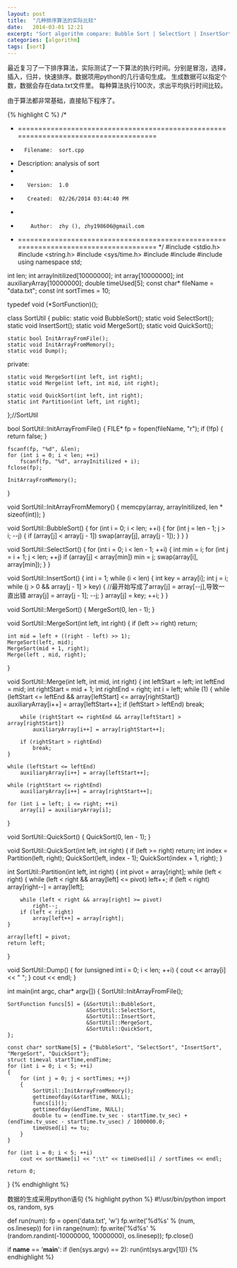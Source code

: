 ```yaml
---
layout: post
title:  "几种排序算法的实际比较"
date:   2014-03-01 12:21
excerpt: "Sort algorithm compare: Bubble Sort | SelectSort | InsertSort | MergeSort | QuickSort"
categories: [algorithm]
tags: [sort]
---
```


最近复习了一下排序算法，实际测试了一下算法的执行时间。分别是冒泡，选择，插入，归并，快速排序。数据项用python的几行语句生成。
生成数据可以指定个数，数据会存在data.txt文件里。
每种算法执行100次，求出平均执行时间比较。

由于算法都非常基础，直接贴下程序了。

{% highlight C %}
/*
 * =====================================================================================
 *       Filename:  sort.cpp
 *    Description:  analysis of sort
 *
 *        Version:  1.0
 *        Created:  02/26/2014 03:44:40 PM
 *
 *         Author:  zhy (), zhy198606@gmail.com
 * =====================================================================================
 */
#include <stdio.h>
#include <string.h>
#include <sys/time.h>
#include <algorithm>
#include <iostream>
#include <vector>
using namespace std;

int len;
int arrayInitilized[10000000];
int array[10000000];
int auxiliaryArray[10000000];
double timeUsed[5];
const char* fileName = "data.txt";
const int sortTimes = 10;

typedef void (*SortFunction)();

class SortUtil
{
public:
    static void BubbleSort();
    static void SelectSort();
    static void InsertSort();
    static void MergeSort();
    static void QuickSort();
    
    static bool InitArrayFromFile();
    static void InitArrayFromMemory();
    static void Dump();

private:

    static void MergeSort(int left, int right);
    static void Merge(int left, int mid, int right);

    static void QuickSort(int left, int right);
    static int Partition(int left, int right);
};//SortUtil

bool SortUtil::InitArrayFromFile()
{
    FILE* fp = fopen(fileName, "r");
    if (!fp)
    {
        return false;
    }

    fscanf(fp, "%d", &len);
    for (int i = 0; i < len; ++i)
        fscanf(fp, "%d", arrayInitilized + i);
    fclose(fp);

    InitArrayFromMemory();
}

void SortUtil::InitArrayFromMemory()
{
    memcpy(array, arrayInitilized, len * sizeof(int));
}

void SortUtil::BubbleSort()
{
    for (int i = 0; i < len; ++i)
    {
        for (int j = len - 1; j > i; --j)
        {
            if (array[j] < array[j - 1])
                swap(array[j], array[j - 1]);
        }
    }
}

void SortUtil::SelectSort()
{
    for (int i = 0; i < len - 1; ++i)
    {
        int min = i;
        for (int j = i + 1; j < len; ++j)
            if (array[j] < array[min])
                min = j;
        swap(array[i], array[min]);
    }
}

void SortUtil::InsertSort()
{
    int i = 1;
    while (i < len)
    {
        int key = array[i];
        int j = i;
        while (j > 0 && array[j - 1] > key)
        {
            //最开始写成了array[j] = array[--j],导致一直出错
            array[j] = array[j - 1];
            --j;
        }
        array[j] = key;
        ++i;
    }
}

void SortUtil::MergeSort()
{
    MergeSort(0, len - 1);
}

void SortUtil::MergeSort(int left, int right)
{
    if (left >= right)
        return;

    int mid = left + ((right - left) >> 1);
    MergeSort(left, mid);
    MergeSort(mid + 1, right);
    Merge(left , mid, right);
}

void SortUtil::Merge(int left, int mid, int right)
{
    int leftStart = left;
    int leftEnd = mid;
    int rightStart = mid + 1;
    int rightEnd = right;
    int i = left;
    while (1)
    {
        while (leftStart <= leftEnd && array[leftStart] <= array[rightStart])
            auxiliaryArray[i++] = array[leftStart++];
        if (leftStart > leftEnd)
            break;

        while (rightStart <= rightEnd && array[leftStart] > array[rightStart])
            auxiliaryArray[i++] = array[rightStart++];

        if (rightStart > rightEnd)
            break;
    }

    while (leftStart <= leftEnd)
        auxiliaryArray[i++] = array[leftStart++];

    while (rightStart <= rightEnd)
        auxiliaryArray[i++] = array[rightStart++];

    for (int i = left; i <= right; ++i)
        array[i] = auxiliaryArray[i];
}

void SortUtil::QuickSort()
{
    QuickSort(0, len - 1);
}

void SortUtil::QuickSort(int left, int right)
{
    if (left >= right)
        return;
    int index = Partition(left, right);
    QuickSort(left, index - 1);
    QuickSort(index + 1, right);
}

int SortUtil::Partition(int left, int right)
{
    int pivot = array[right];
    while (left < right)
    {
        while (left < right && array[left] <= pivot)
            left++;
        if (left < right)
            array[right--] = array[left];

        while (left < right && array[right] >= pivot)
            right--;
        if (left < right)
            array[left++] = array[right];
    }

    array[left] = pivot;
    return left;
}

void SortUtil::Dump()
{
    for (unsigned int i = 0; i < len; ++i)
    {
        cout << array[i] << " ";
    }
    cout << endl;
}

int main(int argc, char* argv[])
{
    SortUtil::InitArrayFromFile();

    SortFunction funcs[5] = {&SortUtil::BubbleSort,
                             &SortUtil::SelectSort,
                             &SortUtil::InsertSort,
                             &SortUtil::MergeSort,
                             &SortUtil::QuickSort,
    };

    const char* sortName[5] = {"BubbleSort", "SelectSort", "InsertSort", "MergeSort", "QuickSort"};
    struct timeval startTime,endTime;
    for (int i = 0; i < 5; ++i)
    {
        for (int j = 0; j < sortTimes; ++j)
        {
            SortUtil::InitArrayFromMemory();
            gettimeofday(&startTime, NULL);
            funcs[i]();
            gettimeofday(&endTime, NULL);
            double tu = (endTime.tv_sec - startTime.tv_sec) + (endTime.tv_usec - startTime.tv_usec) / 1000000.0;
            timeUsed[i] += tu;
        }
    }

    for (int i = 0; i < 5; ++i)
        cout << sortName[i] << ":\t" << timeUsed[i] / sortTimes << endl;

    return 0;
}
{% endhighlight %}

数据的生成采用python语句
{% highlight python %}
#!/usr/bin/python
import os, random, sys

def run(num):
    fp = open('data.txt', 'w')
    fp.write('%d%s' % (num, os.linesep))
    for i in range(num):
        fp.write('%d%s' % (random.randint(-10000000, 10000000), os.linesep));
    fp.close()

if __name__ == '__main__':
    if (len(sys.argv) == 2):
        run(int(sys.argv[1]))
{% endhighlight %}
